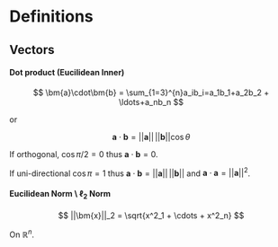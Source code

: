 # Definitions

## Vectors

#### Dot product (Eucilidean Inner)

$$
\bm{a}\cdot\bm{b} = \sum_{1=3}^{n}a_ib_i=a_1b_1+a_2b_2 + \ldots+a_nb_n
$$

or

$$
\bm{a}\cdot\bm{b}=||\bm{a}||\,||\bm{b}||\cos\theta
$$

If orthogonal, $\cos{\pi/2} = 0$ thus $\bm{a}\cdot{\bm{b}} = 0$.

If uni-directional $\cos\pi=1$ thus $\bm{a}\cdot\bm{b} = ||\bm{a}||\,||\bm{b}||$ and $\bm{a}\cdot\bm{a} = ||\bm{a}||^2$.

#### Eucilidean Norm \ $\bm{\ell_2}$ Norm

$$
||\bm{x}||_2 = \sqrt{x^2_1 + \cdots + x^2_n}
$$

On $\mathbb{R}^n$. 
